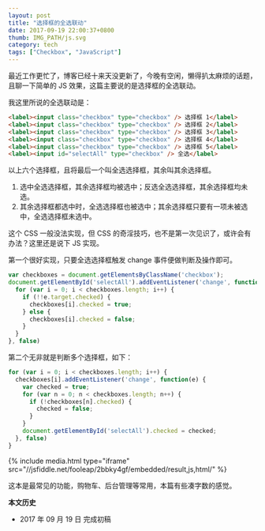 ```yaml
---
layout: post
title: "选择框的全选联动"
date: 2017-09-19 22:00:37+0800
thumb: IMG_PATH/js.svg
category: tech
tags: ["Checkbox", "JavaScript"]
---
```

最近工作更忙了，博客已经十来天没更新了，今晚有空闲，懒得扒太麻烦的话题，且聊一下简单的 JS 效果，这篇主要说的是选择框的全选联动。

我这里所说的全选联动是：

```html
<label><input class="checkbox" type="checkbox" /> 选择框 1</label>
<label><input class="checkbox" type="checkbox" /> 选择框 2</label>
<label><input class="checkbox" type="checkbox" /> 选择框 3</label>
<label><input class="checkbox" type="checkbox" /> 选择框 4</label>
<label><input class="checkbox" type="checkbox" /> 选择框 5</label>
<label><input id="selectAll" type="checkbox" /> 全选</label>
```
以上六个选择框，且将最后一个叫全选选择框，其余叫其余选择框。

1. 选中全选选择框，其余选择框均被选中；反选全选选择框，其余选择框均未选。
2. 其余选择框都选中时，全选选择框也被选中；其余选择框只要有一项未被选中，全选选择框未选中。

这个 CSS 一般没法实现，但 CSS 的奇淫技巧，也不是第一次见识了，或许会有办法？这里还是说下 JS 实现。

第一个很好实现，只要全选选择框触发 change 事件便做判断及操作即可。

```js
var checkboxes = document.getElementsByClassName('checkbox');
document.getElementById('selectAll').addEventListener('change', function(e) {
  for (var i = 0; i < checkboxes.length; i++) {
    if (!!e.target.checked) {
      checkboxes[i].checked = true;
    } else {
      checkboxes[i].checked = false;
    }
  }
}, false)
```

第二个无非就是判断多个选择框，如下：

```js
for (var i = 0; i < checkboxes.length; i++) {
  checkboxes[i].addEventListener('change', function(e) {
    var checked = true;
    for (var n = 0; n < checkboxes.length; n++) {
      if (!checkboxes[n].checked) {
        checked = false;
      }
    }
    document.getElementById('selectAll').checked = checked;
  }, false)
}
```

{% include media.html type="iframe" src="//jsfiddle.net/fooleap/2bbky4gf/embedded/result,js,html/" %}

这本是最常见的功能，购物车、后台管理等常用，本篇有些凑字数的感觉。

**本文历史**

* 2017 年 09 月 19 日 完成初稿
